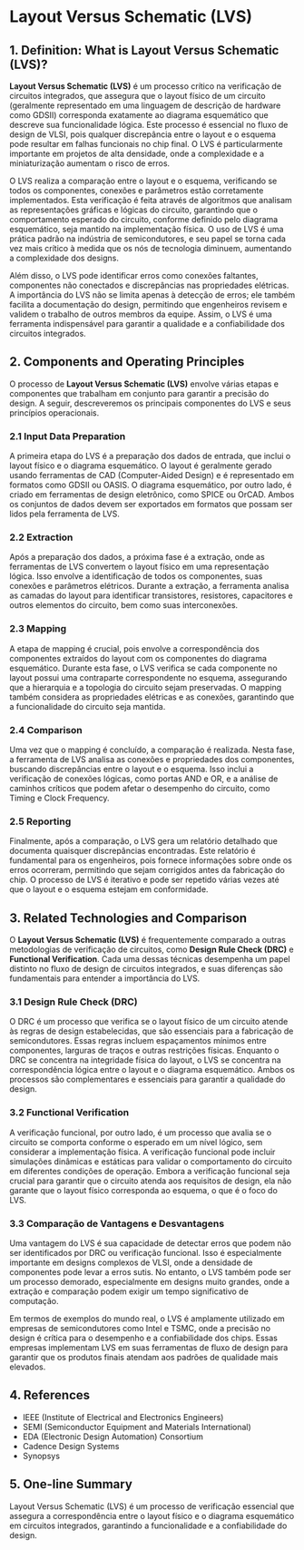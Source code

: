 # Layout Versus Schematic (LVS)

## 1. Definition: What is **Layout Versus Schematic (LVS)**?

**Layout Versus Schematic (LVS)** é um processo crítico na verificação de circuitos integrados, que assegura que o layout físico de um circuito (geralmente representado em uma linguagem de descrição de hardware como GDSII) corresponda exatamente ao diagrama esquemático que descreve sua funcionalidade lógica. Este processo é essencial no fluxo de design de VLSI, pois qualquer discrepância entre o layout e o esquema pode resultar em falhas funcionais no chip final. O LVS é particularmente importante em projetos de alta densidade, onde a complexidade e a miniaturização aumentam o risco de erros.

O LVS realiza a comparação entre o layout e o esquema, verificando se todos os componentes, conexões e parâmetros estão corretamente implementados. Esta verificação é feita através de algoritmos que analisam as representações gráficas e lógicas do circuito, garantindo que o comportamento esperado do circuito, conforme definido pelo diagrama esquemático, seja mantido na implementação física. O uso de LVS é uma prática padrão na indústria de semicondutores, e seu papel se torna cada vez mais crítico à medida que os nós de tecnologia diminuem, aumentando a complexidade dos designs.

Além disso, o LVS pode identificar erros como conexões faltantes, componentes não conectados e discrepâncias nas propriedades elétricas. A importância do LVS não se limita apenas à detecção de erros; ele também facilita a documentação do design, permitindo que engenheiros revisem e validem o trabalho de outros membros da equipe. Assim, o LVS é uma ferramenta indispensável para garantir a qualidade e a confiabilidade dos circuitos integrados.

## 2. Components and Operating Principles

O processo de **Layout Versus Schematic (LVS)** envolve várias etapas e componentes que trabalham em conjunto para garantir a precisão do design. A seguir, descreveremos os principais componentes do LVS e seus princípios operacionais.

### 2.1 Input Data Preparation

A primeira etapa do LVS é a preparação dos dados de entrada, que inclui o layout físico e o diagrama esquemático. O layout é geralmente gerado usando ferramentas de CAD (Computer-Aided Design) e é representado em formatos como GDSII ou OASIS. O diagrama esquemático, por outro lado, é criado em ferramentas de design eletrônico, como SPICE ou OrCAD. Ambos os conjuntos de dados devem ser exportados em formatos que possam ser lidos pela ferramenta de LVS.

### 2.2 Extraction

Após a preparação dos dados, a próxima fase é a extração, onde as ferramentas de LVS convertem o layout físico em uma representação lógica. Isso envolve a identificação de todos os componentes, suas conexões e parâmetros elétricos. Durante a extração, a ferramenta analisa as camadas do layout para identificar transistores, resistores, capacitores e outros elementos do circuito, bem como suas interconexões.

### 2.3 Mapping

A etapa de mapping é crucial, pois envolve a correspondência dos componentes extraídos do layout com os componentes do diagrama esquemático. Durante esta fase, o LVS verifica se cada componente no layout possui uma contraparte correspondente no esquema, assegurando que a hierarquia e a topologia do circuito sejam preservadas. O mapping também considera as propriedades elétricas e as conexões, garantindo que a funcionalidade do circuito seja mantida.

### 2.4 Comparison

Uma vez que o mapping é concluído, a comparação é realizada. Nesta fase, a ferramenta de LVS analisa as conexões e propriedades dos componentes, buscando discrepâncias entre o layout e o esquema. Isso inclui a verificação de conexões lógicas, como portas AND e OR, e a análise de caminhos críticos que podem afetar o desempenho do circuito, como Timing e Clock Frequency.

### 2.5 Reporting

Finalmente, após a comparação, o LVS gera um relatório detalhado que documenta quaisquer discrepâncias encontradas. Este relatório é fundamental para os engenheiros, pois fornece informações sobre onde os erros ocorreram, permitindo que sejam corrigidos antes da fabricação do chip. O processo de LVS é iterativo e pode ser repetido várias vezes até que o layout e o esquema estejam em conformidade.

## 3. Related Technologies and Comparison

O **Layout Versus Schematic (LVS)** é frequentemente comparado a outras metodologias de verificação de circuitos, como **Design Rule Check (DRC)** e **Functional Verification**. Cada uma dessas técnicas desempenha um papel distinto no fluxo de design de circuitos integrados, e suas diferenças são fundamentais para entender a importância do LVS.

### 3.1 Design Rule Check (DRC)

O DRC é um processo que verifica se o layout físico de um circuito atende às regras de design estabelecidas, que são essenciais para a fabricação de semicondutores. Essas regras incluem espaçamentos mínimos entre componentes, larguras de traços e outras restrições físicas. Enquanto o DRC se concentra na integridade física do layout, o LVS se concentra na correspondência lógica entre o layout e o diagrama esquemático. Ambos os processos são complementares e essenciais para garantir a qualidade do design.

### 3.2 Functional Verification

A verificação funcional, por outro lado, é um processo que avalia se o circuito se comporta conforme o esperado em um nível lógico, sem considerar a implementação física. A verificação funcional pode incluir simulações dinâmicas e estáticas para validar o comportamento do circuito em diferentes condições de operação. Embora a verificação funcional seja crucial para garantir que o circuito atenda aos requisitos de design, ela não garante que o layout físico corresponda ao esquema, o que é o foco do LVS.

### 3.3 Comparação de Vantagens e Desvantagens

Uma vantagem do LVS é sua capacidade de detectar erros que podem não ser identificados por DRC ou verificação funcional. Isso é especialmente importante em designs complexos de VLSI, onde a densidade de componentes pode levar a erros sutis. No entanto, o LVS também pode ser um processo demorado, especialmente em designs muito grandes, onde a extração e comparação podem exigir um tempo significativo de computação.

Em termos de exemplos do mundo real, o LVS é amplamente utilizado em empresas de semicondutores como Intel e TSMC, onde a precisão no design é crítica para o desempenho e a confiabilidade dos chips. Essas empresas implementam LVS em suas ferramentas de fluxo de design para garantir que os produtos finais atendam aos padrões de qualidade mais elevados.

## 4. References

- IEEE (Institute of Electrical and Electronics Engineers)
- SEMI (Semiconductor Equipment and Materials International)
- EDA (Electronic Design Automation) Consortium
- Cadence Design Systems
- Synopsys

## 5. One-line Summary

Layout Versus Schematic (LVS) é um processo de verificação essencial que assegura a correspondência entre o layout físico e o diagrama esquemático em circuitos integrados, garantindo a funcionalidade e a confiabilidade do design.